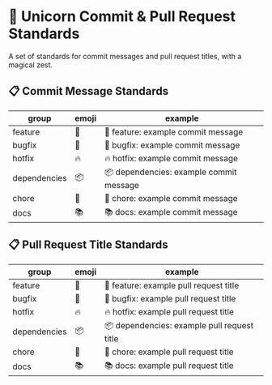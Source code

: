 # 🦄 Unicorn Commit & Pull Request Standards

A set of standards for commit messages and pull request titles, with a magical zest.

## 📋 Commit Message Standards

| group | emoji | example |
| ----- | ----- | ------- |
| feature | 🦄 | 🦄 feature: example commit message |
| bugfix | 🐛 | 🐛 bugfix: example commit message |
| hotfix | 🔥 | 🔥 hotfix: example commit message |
| dependencies | 📦 | 📦 dependencies: example commit message |
| chore | 🧰 | 🧰 chore: example commit message |
| docs | 📚 | 📚 docs: example commit message |

## 📋 Pull Request Title Standards

| group | emoji | example |
| ----- | ----- | ------- |
| feature | 🦄 | 🦄 feature: example pull request title |
| bugfix | 🐛 | 🐛 bugfix: example pull request title |
| hotfix | 🔥 | 🔥 hotfix: example pull request title |
| dependencies | 📦 | 📦 dependencies: example pull request title |
| chore | 🧰 | 🧰 chore: example pull request title |
| docs | 📚 | 📚 docs: example pull request title |
